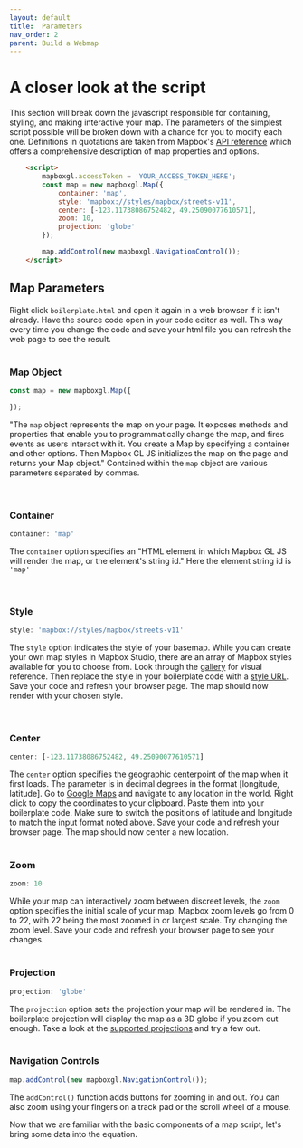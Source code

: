 ```yaml
---
layout: default
title:  Parameters 
nav_order: 2
parent: Build a Webmap
---
```

# A closer look at the script
This section will break down the javascript responsible for containing, styling, and making interactive your map. The parameters of the simplest script possible will be broken down with a chance for you to modify each one. Definitions in quotations are taken from Mapbox's [API reference](https://docs.mapbox.com/mapbox-gl-js/api/) which offers a comprehensive description of map properties and options. 


```html
    <script>
        mapboxgl.accessToken = 'YOUR_ACCESS_TOKEN_HERE'; 
        const map = new mapboxgl.Map({
            container: 'map', 
            style: 'mapbox://styles/mapbox/streets-v11', 
            center: [-123.11738086752482, 49.25090077610571], 
            zoom: 10, 
            projection: 'globe' 
        });

        map.addControl(new mapboxgl.NavigationControl());
    </script>
```
    


## Map Parameters
Right click ```boilerplate.html``` and open it again in a web browser if it isn't already. Have the source code open in your code editor as well. This way every time you change the code and save your html file you can refresh the web page to see the result.    
<br>  

### Map Object  
```js
const map = new mapboxgl.Map({

});
```
"The ```map``` object represents the map on your page. It exposes methods and properties that enable you to programmatically change the map, and fires events as users interact with it.   You create a Map by specifying a container and other options. Then Mapbox GL JS initializes the map on the page and returns your Map object." Contained within the ```map``` object are various parameters separated by commas. 
<br>    
<br>     

### Container 
```js
container: 'map'
```
The ```container``` option specifies an "HTML element in which Mapbox GL JS will render the map, or the element's string id." Here the element string id is ```'map'```
<br>    
<br>   

### Style 
```js
style: 'mapbox://styles/mapbox/streets-v11'
```
The ```style``` option indicates the style of your basemap. While you can create your own map styles in Mapbox Studio, there are an array of Mapbox styles available for you to choose from. Look through the [gallery](https://www.mapbox.com/gallery/) for visual reference. Then replace the style in your boilerplate code with a [style URL](https://docs.mapbox.com/api/maps/styles/#mapbox-styles). Save your code and refresh your browser page. The map should now render with your chosen style. 
<br>  
<br>  

### Center
```js
center: [-123.11738086752482, 49.25090077610571]
```
The ```center``` option specifies the geographic centerpoint of the map when it first loads. The parameter is in decimal degrees in the format [longitude, latitude]. Go to [Google Maps](https://www.google.com/maps/@41.3294462,57.6083804,3z) and navigate to any location in the world. Right click to copy the coordinates to your clipboard. Paste them into your boilerplate code. Make sure to switch the positions of latitude and longitude to match the input format noted above. Save your code and refresh your browser page. The map should now center a new location. 
<br>
<br>

### Zoom 
```js
zoom: 10
```
While your map can interactively zoom between discreet levels, the ```zoom``` option specifies the initial scale of your map. Mapbox zoom levels go from 0 to 22, with 22 being the most zoomed in or largest scale. Try changing the zoom level. Save your code and refresh your browser page to see your changes. 
<br>
<br>
### Projection
```js
projection: 'globe'
```
The ```projection``` option sets the projection your map will be rendered in. The boilerplate projection will display the map as a 3D globe if you zoom out enough. Take a look at the [supported projections](https://docs.mapbox.com/mapbox-gl-js/style-spec/projection/) and try a few out. 
<br>
<br>
### Navigation Controls    
```js
map.addControl(new mapboxgl.NavigationControl());
```
The ```addControl()``` function adds buttons for zooming in and out. You can also zoom using your fingers on a track pad or the scroll wheel of a mouse.

Now that we are familiar with the basic components of a map script, let's bring some data into the equation. 



